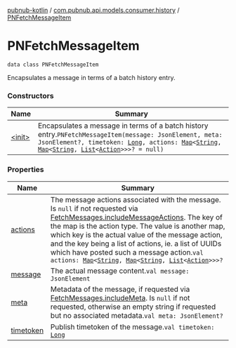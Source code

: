 [pubnub-kotlin](../../index.md) / [com.pubnub.api.models.consumer.history](../index.md) / [PNFetchMessageItem](./index.md)

# PNFetchMessageItem

`data class PNFetchMessageItem`

Encapsulates a message in terms of a batch history entry.

### Constructors

| Name | Summary |
|---|---|
| [&lt;init&gt;](-init-.md) | Encapsulates a message in terms of a batch history entry.`PNFetchMessageItem(message: JsonElement, meta: JsonElement?, timetoken: `[`Long`](https://kotlinlang.org/api/latest/jvm/stdlib/kotlin/-long/index.html)`, actions: `[`Map`](https://kotlinlang.org/api/latest/jvm/stdlib/kotlin.collections/-map/index.html)`<`[`String`](https://kotlinlang.org/api/latest/jvm/stdlib/kotlin/-string/index.html)`, `[`Map`](https://kotlinlang.org/api/latest/jvm/stdlib/kotlin.collections/-map/index.html)`<`[`String`](https://kotlinlang.org/api/latest/jvm/stdlib/kotlin/-string/index.html)`, `[`List`](https://kotlinlang.org/api/latest/jvm/stdlib/kotlin.collections/-list/index.html)`<`[`Action`](../-action/index.md)`>>>? = null)` |

### Properties

| Name | Summary |
|---|---|
| [actions](actions.md) | The message actions associated with the message. Is `null` if not requested via [FetchMessages.includeMessageActions](../../com.pubnub.api.endpoints/-fetch-messages/include-message-actions.md). The key of the map is the action type. The value is another map, which key is the actual value of the message action, and the key being a list of actions, ie. a list of UUIDs which have posted such a message action.`val actions: `[`Map`](https://kotlinlang.org/api/latest/jvm/stdlib/kotlin.collections/-map/index.html)`<`[`String`](https://kotlinlang.org/api/latest/jvm/stdlib/kotlin/-string/index.html)`, `[`Map`](https://kotlinlang.org/api/latest/jvm/stdlib/kotlin.collections/-map/index.html)`<`[`String`](https://kotlinlang.org/api/latest/jvm/stdlib/kotlin/-string/index.html)`, `[`List`](https://kotlinlang.org/api/latest/jvm/stdlib/kotlin.collections/-list/index.html)`<`[`Action`](../-action/index.md)`>>>?` |
| [message](message.md) | The actual message content.`val message: JsonElement` |
| [meta](meta.md) | Metadata of the message, if requested via [FetchMessages.includeMeta](../../com.pubnub.api.endpoints/-fetch-messages/include-meta.md). Is `null` if not requested, otherwise an empty string if requested but no associated metadata.`val meta: JsonElement?` |
| [timetoken](timetoken.md) | Publish timetoken of the message.`val timetoken: `[`Long`](https://kotlinlang.org/api/latest/jvm/stdlib/kotlin/-long/index.html) |
